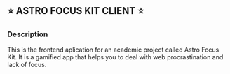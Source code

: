 ## :star: ASTRO FOCUS KIT CLIENT :star:

### Description
This is the frontend aplication for an academic project called Astro Focus Kit. It is a gamified app that helps you to deal with web procrastination and lack of focus.